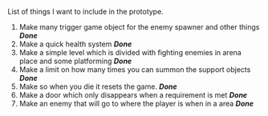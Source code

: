 List of things I want to include in the prototype.

1. Make many trigger game object for the enemy spawner and other things ***Done***
2. Make a quick health system ***Done***
3. Make a simple level which is divided with fighting enemies in arena place and some platforming ***Done***
4. Make a limit on how many times you can summon the support objects ***Done***
5. Make so when you die it resets the game. ***Done***
6. Make a door which only disappears when a requirement is met ***Done***
7. Make an enemy that will go to where the player is when in a area ***Done***
